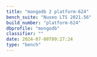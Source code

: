 ```yaml
---
title: "mongodb 2 platform-624"
bench_suite: "Nuxeo LTS 2021.56"
build_number: "platform-624"
dbprofile: "mongodb"
classifier: ""
date: 2024-07-08T09:27:24
type: "bench"
---
```

